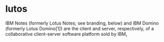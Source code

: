 # lutos
IBM Notes (formerly Lotus Notes; see branding, below) and IBM Domino (formerly Lotus Domino[1]) are the client and server, respectively, of a collaborative client-server software platform sold by IBM[.](#VbweS()7CqcE)

